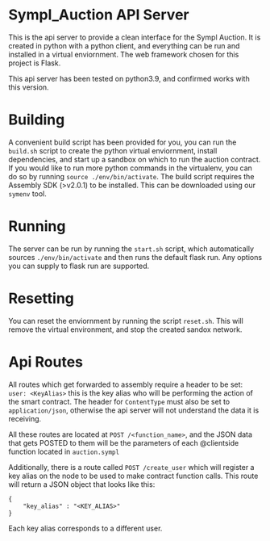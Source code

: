 # Sympl_Auction API Server

This is the api server to provide a clean interface for the Sympl Auction. It is created in python with a python client, and everything can be run and installed in a virtual enviornment. The web framework chosen for this project is Flask.

This api server has been tested on python3.9, and confirmed works with this version.

# Building

A convenient build script has been provided for you, you can run the `build.sh` script to create the python virtual enviornment, install dependencies, and start up a sandbox on which to run the auction contract. If you would like to run more python commands in the virtualenv, you can do so by running `source ./env/bin/activate`. The build script requires the Assembly SDK (>v2.0.1) to be installed. This can be downloaded using our `symenv` tool. 

# Running

The server can be run by running the `start.sh` script, which automatically sources `./env/bin/activate` and then runs the default flask run. Any options you can supply to flask run are supported.

# Resetting
You can reset the enviornment by running the script `reset.sh`. This will remove the virtual environment, and stop the created sandox network.
# Api Routes

All routes which get forwarded to assembly require a header to be set: `user: <KeyAlias>` this is the key alias who will be performing the action of the smart contract. The header for `ContentType` must also be set to `application/json`, otherwise the api server will not understand the data it is receiving.

All these routes are located at `POST /<function_name>`, and the JSON data that gets POSTED to them will be the parameters of each @clientside function located in `auction.sympl`

Additionally, there is a route called `POST /create_user` which will register a key alias on the node to be used to make contract function calls. This route will return a JSON object that looks like this:
```
{
    "key_alias" : "<KEY_ALIAS>"
}
```
Each key alias corresponds to a different user. 